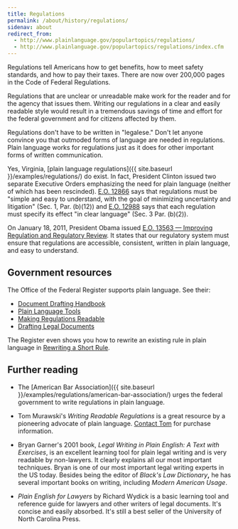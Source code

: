 ```yaml
---
title: Regulations
permalink: /about/history/regulations/
sidenav: about
redirect_from:
  - http://www.plainlanguage.gov/populartopics/regulations/
  - http://www.plainlanguage.gov/populartopics/regulations/index.cfm
---
```


Regulations tell Americans how to get benefits, how to meet safety standards, and how to pay their taxes. There are now over 200,000 pages in the Code of Federal Regulations.

Regulations that are unclear or unreadable make work for the reader and for the agency that issues them. Writing our regulations in a clear and easily readable style would result in a tremendous savings of time and effort for the federal government and for citizens affected by them.

Regulations don't have to be written in "legalese." Don't let anyone convince you that outmoded forms of language are needed in regulations. Plain language works for regulations just as it does for other important forms of written communication.

Yes, Virginia, [plain language regulations]({{ site.baseurl }}/examples/regulations/) do exist. In fact, President Clinton issued two separate Executive Orders emphasizing the need for plain language (neither of which has been rescinded). [E.O. 12866](https://www.archives.gov/files/federal-register/executive-orders/pdf/12866.pdf) says that regulations must be "simple and easy to understand, with the goal of minimizing uncertainty and litigation" (Sec. 1, Par. (b)(12)) and [E.O. 12988](https://www.gpo.gov/fdsys/pkg/FR-1996-02-07/pdf/96-2755.pdf) says that each regulation must specify its effect "in clear language" (Sec. 3 Par. (b)(2)).

On January 18, 2011, President Obama issued [E.O. 13563 — Improving Regulation and Regulatory Review](https://obamawhitehouse.archives.gov/the-press-office/2011/01/18/executive-order-13563-improving-regulation-and-regulatory-review). It states that our regulatory system must ensure that regulations are accessible, consistent, written in plain language, and easy to understand.

## Government resources

The Office of the Federal Register supports plain language. See their:

- [Document Drafting Handbook](http://www.archives.gov/federal-register/write/handbook/)
- [Plain Language Tools](http://www.archives.gov/federal-register/write/plain-language/)
- [Making Regulations Readable](http://www.archives.gov/federal-register/write/plain-language/readable-regulations.html)
- [Drafting Legal Documents](http://www.archives.gov/federal-register/write/legal-docs/)

The Register even shows you how to rewrite an existing rule in plain language in [Rewriting a Short Rule](http://www.archives.gov/federal-register/write/plain-language/short-rule-1.html).

## Further reading

- The [American Bar Association]({{ site.baseurl }}/examples/regulations/american-bar-association/) urges the federal government to write regulations in plain language.

- Tom Murawski's _Writing Readable Regulations_ is a great resource by a pioneering advocate of plain language. [Contact Tom](http://writingandspeaking.com/project-consulting/regulations) for purchase information.

- Bryan Garner's 2001 book, _Legal Writing in Plain English: A Text with Exercises_, is an excellent learning tool for plain legal writing and is very readable by non-lawyers. It clearly explains all our most important techniques. Bryan is one of our most important legal writing experts in the US today. Besides being the editor of _Black's Law Dictionary_**,** he has several important books on writing, including _Modern American Usage_.

- _Plain English for Lawyers_ by Richard Wydick is a basic learning tool and reference guide for lawyers and other writers of legal documents. It's concise and easily absorbed. It's still a best seller of the University of North Carolina Press.
